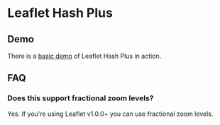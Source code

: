 # Leaflet Hash Plus

## Demo

There is a [basic demo](demo.html) of Leaflet Hash Plus in action.

## FAQ

### Does this support fractional zoom levels?

Yes. If you're using Leaflet v1.0.0+ you can use fractional zoom levels.
